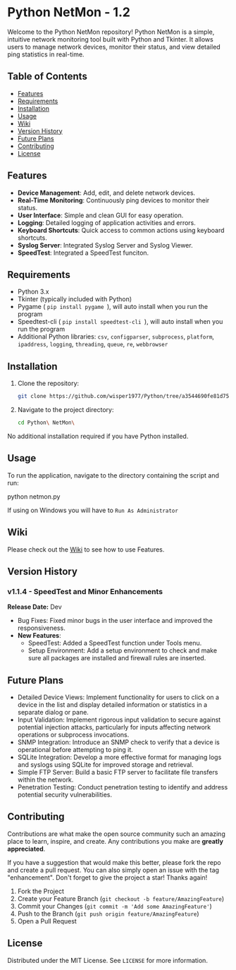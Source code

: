 # Python NetMon - 1.2

Welcome to the Python NetMon repository! Python NetMon is a simple, intuitive network monitoring tool built with Python and Tkinter. It allows users to manage network devices, monitor their status, and view detailed ping statistics in real-time.

## Table of Contents

- [Features](#features)
- [Requirements](#requirements)
- [Installation](#installation)
- [Usage](#usage)
- [Wiki](#wiki)
- [Version History](#version-history)
- [Future Plans](#future-plans)
- [Contributing](#contributing)
- [License](#license)

## Features

- **Device Management**: Add, edit, and delete network devices.
- **Real-Time Monitoring**: Continuously ping devices to monitor their status.
- **User Interface**: Simple and clean GUI for easy operation.
- **Logging**: Detailed logging of application activities and errors.
- **Keyboard Shortcuts**: Quick access to common actions using keyboard shortcuts.
- **Syslog Server**: Integrated Syslog Server and Syslog Viewer.
- **SpeedTest**: Integrated a SpeedTest funciton.

## Requirements

- Python 3.x
- Tkinter (typically included with Python)
- Pygame (  `pip install pygame `), will auto install when you run the program
- Speedtest-cli ( `pip install speedtest-cli `), will auto install when you run the program
- Additional Python libraries: `csv`, `configparser`, `subprocess`, `platform`, `ipaddress`, `logging`, `threading`, `queue`, `re`, `webbrowser`

## Installation

1. Clone the repository:
   ```bash
   git clone https://github.com/wisper1977/Python/tree/a3544690fe81d7580825c59a1b9e0a7137ccabeb/Python%20NetMon

2. Navigate to the project directory:
   ```bash
   cd Python\ NetMon\
   
  No additional installation required if you have Python installed.

## Usage
To run the application, navigate to the directory containing the script and run:

   python netmon.py

If using on Windows you will have to `Run As Administrator`

## Wiki

Please check out the [Wiki](https://github.com/wisper1977/Python-NetMon/wiki) to see how to use Features.

## Version History

### v1.1.4 - SpeedTest and Minor Enhancements
**Release Date:** Dev

- Bug Fixes: Fixed minor bugs in the user interface and improved the responsiveness.
- **New Features**:
  - SpeedTest: Added a SpeedTest function under Tools menu.
  - Setup Environment: Add a setup environment to check and make sure all packages are installed and firewall rules are inserted.

## Future Plans
- Detailed Device Views: Implement functionality for users to click on a device in the list and display detailed information or statistics in a separate dialog or pane.
- Input Validation: Implement rigorous input validation to secure against potential injection attacks, particularly for inputs affecting network operations or subprocess invocations.
- SNMP Integration: Introduce an SNMP check to verify that a device is operational before attempting to ping it.
- SQLite Integration: Develop a more effective format for managing logs and syslogs using SQLite for improved storage and retrieval.
- Simple FTP Server: Build a basic FTP server to facilitate file transfers within the network.
- Penetration Testing: Conduct penetration testing to identify and address potential security vulnerabilities.

## Contributing

Contributions are what make the open source community such an amazing place to learn, inspire, and create. Any contributions you make are **greatly appreciated**.

If you have a suggestion that would make this better, please fork the repo and create a pull request. You can also simply open an issue with the tag "enhancement".
Don't forget to give the project a star! Thanks again!

1. Fork the Project
2. Create your Feature Branch (`git checkout -b feature/AmazingFeature`)
3. Commit your Changes (`git commit -m 'Add some AmazingFeature'`)
4. Push to the Branch (`git push origin feature/AmazingFeature`)
5. Open a Pull Request

## License

Distributed under the MIT License. See `LICENSE` for more information.
